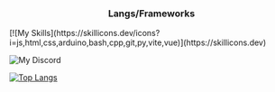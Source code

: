 <h3 align="center">Langs/Frameworks</h3>
[![My Skills](https://skillicons.dev/icons?i=js,html,css,arduino,bash,cpp,git,py,vite,vue)](https://skillicons.dev)


![My Discord](https://discord-readme-badge-beta.vercel.app/api?id=976878661242331156)

[![Top Langs](https://stats-nichokas.vercel.app/api/top-langs/?username=nichokas&layout=donut)](https://github.com/Nichokas/github-readme-stats)
